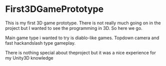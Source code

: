 # First3DGamePrototype
This is my first 3D game prototype. There is not really much going on in the project but I wanted to see the programming in 3D. So here we go.

Main game type i wanted to try is diablo-like games. Topdown camera and fast hackandslash type gameplay. 

There is nothing special about theproject but it was a nice experience for my Unity3D knowledge
